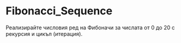 Fibonacci_Sequence
========
Реализирайте числовия ред на Фибоначи за числата от 0 до 20 с рекурсия и цикъл (итерация).